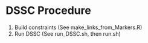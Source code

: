 # DSSC Procedure  
1) Build constraints (See make_links_from_Markers.R)  
2) Run DSSC (See run_DSSC.sh, then run.sh)  
